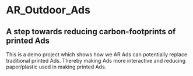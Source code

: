 # AR_Outdoor_Ads

## A step towards reducing carbon-footprints of printed Ads

This is a demo project which shows how we AR Ads can potentially replace traditional printed Ads. Thereby making Ads more interactive and reducing paper/plastic used in making printed Ads.
